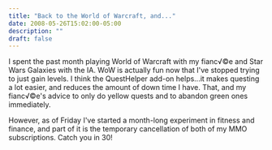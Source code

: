 ```yaml
---
title: "Back to the World of Warcraft, and..."
date: 2008-05-26T15:02:00-05:00
description: ""
draft: false
---
```

I spent the past month playing World of Warcraft with my fianc√©e and
Star Wars Galaxies with the IA. WoW is actually fun now that I've
stopped trying to just gain levels. I think the QuestHelper add-on
helps...it makes questing a lot easier, and reduces the amount of down
time I have. That, and my fianc√©e's advice to only do yellow quests
and to abandon green ones immediately.

However, as of Friday I've started a month-long experiment in fitness
and finance, and part of it is the temporary cancellation of both of my
MMO subscriptions. Catch you in 30!